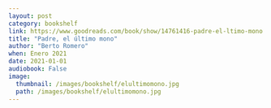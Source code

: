```yaml
---
layout: post
category: bookshelf
link: https://www.goodreads.com/book/show/14761416-padre-el-ltimo-mono
title: "Padre, el último mono"
author: "Berto Romero"
when: Enero 2021
date: 2021-01-01
audiobook: False
image:
  thumbnail: /images/bookshelf/elultimomono.jpg
  path: /images/bookshelf/elultimomono.jpg
---
```

